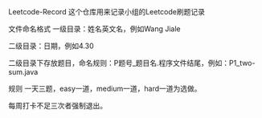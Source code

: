 Leetcode-Record
这个仓库用来记录小组的Leetcode刷题记录

文件命名格式
一级目录：姓名英文名，例如Wang Jiale

二级目录：日期，例如4.30

二级目录下存放题目，命名规则：P题号_题目名.程序文件结尾，例如：P1_two-sum.java

规则
一天三题，easy一道，medium一道，hard一道为选做。

每周打卡不足三次者强制退出。
